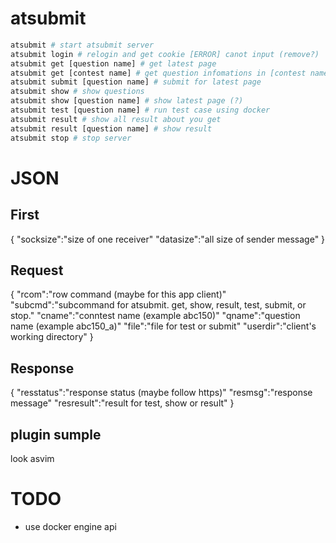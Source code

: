 # atsubmit

```bash
atsubmit # start atsubmit server
atsubmit login # relogin and get cookie [ERROR] canot input (remove?)
atsubmit get [question name] # get latest page
atsubmit get [contest name] # get question infomations in [contest name]
atsubmit submit [question name] # submit for latest page
atsubmit show # show questions
atsubmit show [question name] # show latest page (?)
atsubmit test [question name] # run test case using docker
atsubmit result # show all result about you get
atsubmit result [question name] # show result
atsubmit stop # stop server
```
# JSON

## First 
{
	"socksize":"size of one receiver"
	"datasize":"all size of sender message"
}

## Request

{
	"rcom":"row command (maybe for this app client)"
	"subcmd":"subcommand for atsubmit. get, show, result, test, submit, or stop."
	"cname":"conntest name (example abc150)"
	"qname":"question name (example abc150_a)"
	"file":"file for test or submit"
	"userdir":"client's working directory"
}

## Response

{
	"resstatus":"response status (maybe follow https)"
	"resmsg":"response message"
	"resresult":"result for test, show or result"
}

## plugin sumple

look asvim

# TODO

 - use docker engine api
